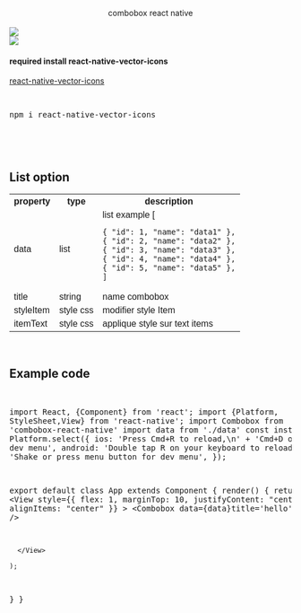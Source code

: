 <!DOCTYPE html>
<html>
<head>
<style>
table {
    font-family: arial, sans-serif;
    border-collapse: collapse;
    width: 100%;
}

td, th {
border: 1px solid #dddddd;
text-align: left;
padding: 8px;
}

tr:nth-child(even) {
background-color: #dddddd;
}
</style>

<meta charset="UTF-8">
<title>combobox react native</title>
</head>

<body>
<center>  combobox react native</center>
<br/>
<img src="http://drive.google.com/open?id=1yGqMiqQTRn4p1Tbe9ogfGJhSWAOOSWGY"/>
<br/>
<img src="http://drive.google.com/open?id=1v2vU2V7UaXZiMPTQIUwBlU9n8wryIPKm"/>
<br/>
<h4> required install   react-native-vector-icons</h4>
<a href="https://www.npmjs.com/package/react-native-vector-icons"> react-native-vector-icons</a>
<pre class="editor editor-colors">

npm i react-native-vector-icons

</pre>
<br/>
<h2>List option</h2>

<table>
  <tr>
    <th>property</th>
    <th>type</th>
    <th>description</th>
  </tr>
  <tr>
    <td>data</td>
    <td>list </td>
    <td>list  example
     [
 
    { "id": 1, "name": "data1" },
    { "id": 2, "name": "data2" },
    { "id": 3, "name": "data3" },
    { "id": 4, "name": "data4" },
    { "id": 5, "name": "data5" },
    ]

  </tr>
  <tr>
    <td>title</td>
    <td>string </td>
    <td>name combobox</td>
  </tr>
   <tr>
    <td>styleItem</td>
    <td>style css </td>
    <td>modifier style Item</td>
  </tr>
  <tr>
    <td>itemText</td>
    <td>style css </td>
    <td>applique style sur text items</td>
  </tr>
 
</table>
<br/>
<h2>Example code</h2>
<pre class="editor editor-colors">

import React, {Component} from 'react';
import {Platform, StyleSheet,View} from 'react-native';
import Combobox  from 'combobox-react-native'
import data from './data'
const instructions = Platform.select({
  ios: 'Press Cmd+R to reload,\n' + 'Cmd+D or shake for dev menu',
  android:
    'Double tap R on your keyboard to reload,\n' +
    'Shake or press menu button for dev menu',
});

export default class App extends Component {
  render() {
    return (
      <View
        style={{
          flex: 1,
          marginTop: 10,
          justifyContent: "center",
          alignItems: "center"
        }} >
          <Combobox data={data}title='hello' />

      </View>

    );

  } 
}



</pre>
</pre>

</body>

</html>
